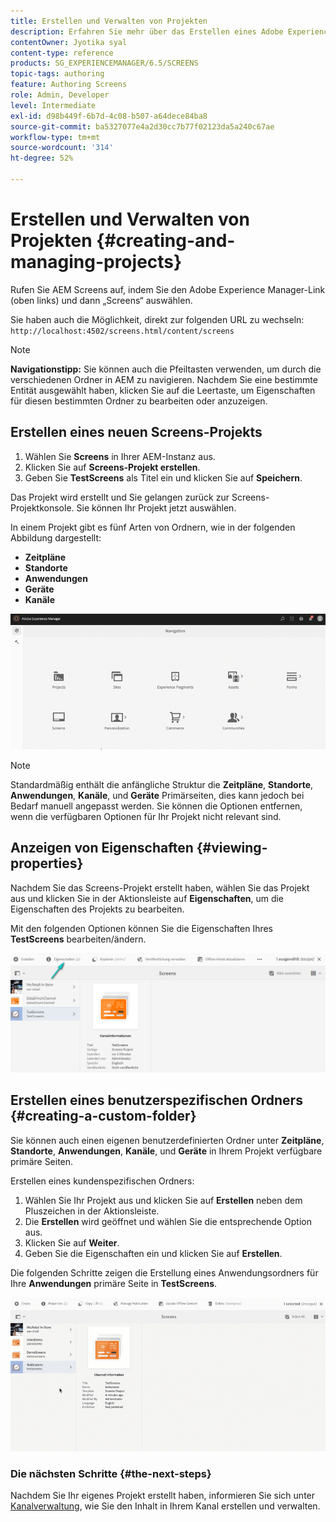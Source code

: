 ```yaml
---
title: Erstellen und Verwalten von Projekten
description: Erfahren Sie mehr über das Erstellen eines Adobe Experience Manager Screens-Projekts.
contentOwner: Jyotika syal
content-type: reference
products: SG_EXPERIENCEMANAGER/6.5/SCREENS
topic-tags: authoring
feature: Authoring Screens
role: Admin, Developer
level: Intermediate
exl-id: d98b449f-6b7d-4c08-b507-a64dece84ba8
source-git-commit: ba5327077e4a2d30cc7b77f02123da5a240c67ae
workflow-type: tm+mt
source-wordcount: '314'
ht-degree: 52%

---
```


# Erstellen und Verwalten von Projekten {#creating-and-managing-projects}

Rufen Sie AEM Screens auf, indem Sie den Adobe Experience Manager-Link (oben links) und dann „Screens“ auswählen.

Sie haben auch die Möglichkeit, direkt zur folgenden URL zu wechseln: `http://localhost:4502/screens.html/content/screens`

>[!NOTE]
>**Navigationstipp:**
>Sie können auch die Pfeiltasten verwenden, um durch die verschiedenen Ordner in AEM zu navigieren. Nachdem Sie eine bestimmte Entität ausgewählt haben, klicken Sie auf die Leertaste, um Eigenschaften für diesen bestimmten Ordner zu bearbeiten oder anzuzeigen.

## Erstellen eines neuen Screens-Projekts

1. Wählen Sie **Screens** in Ihrer AEM-Instanz aus.
1. Klicken Sie auf **Screens-Projekt erstellen**.
1. Geben Sie **TestScreens** als Titel ein und klicken Sie auf **Speichern**.

Das Projekt wird erstellt und Sie gelangen zurück zur Screens-Projektkonsole. Sie können Ihr Projekt jetzt auswählen.

In einem Projekt gibt es fünf Arten von Ordnern, wie in der folgenden Abbildung dargestellt:

* **Zeitpläne**
* **Standorte**
* **Anwendungen**
* **Geräte**
* **Kanäle**

![player1](assets/create-project.gif)

>[!NOTE]
>
>Standardmäßig enthält die anfängliche Struktur die **Zeitpläne**, **Standorte**, **Anwendungen**, **Kanäle**, und **Geräte** Primärseiten, dies kann jedoch bei Bedarf manuell angepasst werden. Sie können die Optionen entfernen, wenn die verfügbaren Optionen für Ihr Projekt nicht relevant sind.


## Anzeigen von Eigenschaften {#viewing-properties}

Nachdem Sie das Screens-Projekt erstellt haben, wählen Sie das Projekt aus und klicken Sie in der Aktionsleiste auf **Eigenschaften**, um die Eigenschaften des Projekts zu bearbeiten.

Mit den folgenden Optionen können Sie die Eigenschaften Ihres **TestScreens** bearbeiten/ändern.

![image](assets/create-project2.png)

## Erstellen eines benutzerspezifischen Ordners {#creating-a-custom-folder}

Sie können auch einen eigenen benutzerdefinierten Ordner unter **Zeitpläne**, **Standorte**, **Anwendungen**, **Kanäle**, und **Geräte** in Ihrem Projekt verfügbare primäre Seiten.

Erstellen eines kundenspezifischen Ordners:

1. Wählen Sie Ihr Projekt aus und klicken Sie auf **Erstellen** neben dem Pluszeichen in der Aktionsleiste.
1. Die **Erstellen** wird geöffnet und wählen Sie die entsprechende Option aus.
1. Klicken Sie auf **Weiter**.
1. Geben Sie die Eigenschaften ein und klicken Sie auf **Erstellen**.

Die folgenden Schritte zeigen die Erstellung eines Anwendungsordners für Ihre **Anwendungen** primäre Seite in **TestScreens**.

![player2-1](assets/create-project3.gif)

### Die nächsten Schritte {#the-next-steps}

Nachdem Sie Ihr eigenes Projekt erstellt haben, informieren Sie sich unter [Kanalverwaltung](managing-channels.md), wie Sie den Inhalt in Ihrem Kanal erstellen und verwalten.
